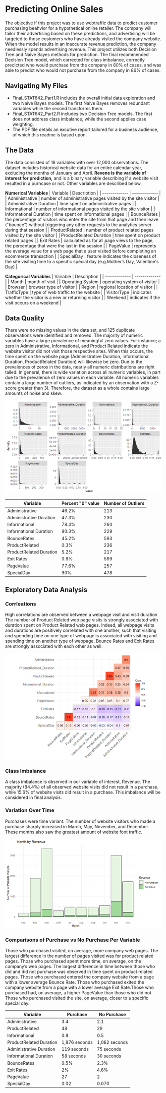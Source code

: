# Predicting Online Sales

The objective if this project was to use webtraffic data to predict customer purchasing beahvior for a hypothetical online retailer. The company will tailor their advertising based on these predictions, and advertising will be targeted to those customers who have already visited the company website. When the model results in an inaccurate revenue prediction, the company needlessly spends advertising revenue. This project utilizes both Decision Tree and Naive Bayes methods for prediction. The final recommended Decision Tree model, which corrected for class imbalance, correctly predicted who would purchase from the company in 80% of cases, and was able to predict who would not purchase from the company in 86% of cases.

## Navigating My Files

* Final_STAT642_Part1.R includes the overall initial data exploration and two Naive Bayes models. The first Naive Bayes removes redundant variables while the second transforms them. 
* Final_STAT642_Part2.R includes two Decision Tree models. The first does not address class imbalance, while the second applies case weighting. 
* The PDF file details an excutive report tailored for a business audience, of which this readme is based upon.

## The Data

The data consisted of 18 variables with over 12,000 observations. The dataset includes historical website data for an entire calendar year, excluding the months of January and April. **Revene is the variable of interest for prediction,** and is a binary variable describing if a website visit resulted in a purhcase or not. Other variables are described below.

**Numerical Variables**
| Variable  | Description |
| ------------- | ------------- |
| Administrative | number of administrative pages visited by the site visitor  |
| Administrative Duration  | time spent on administrative pages  |
| Informational | number of informational pages visited by the site visitor |
| Informational Duration | time spent on informational pages |
| BounceRates | the percentage of visitors who enter the site from that page and then leave ("bounce") without triggering any other requests to the analytics server during that session |
| ProductRelated  | number of product related pages visited by the site visitor |
| ProductRelated Duration | time spent on product related pages |
| Exit Rates | calculated as for all page views to the page, the percentage that were the last in the session |
| PageValue | represents the average value for a web page that a user visited before completing an ecommerce transaction |
| SpecialDay | feature indicates the closeness of the site visiting time to a specific special day (e.g.Mother’s Day, Valentine's Day) |

**Categorical Variables**
| Variable  | Description |
| ------------- | ------------- |
| Month | month of visit  |
| Operating System | operating system of visitor  |
| Browser	 | browser type of visitor  |
| Region | regional location of visitor  |
| TrafficType | type of web traffic to the website  |
| VisitorType | indicates whether the visitor is a new or returning visitor  |
| Weekend	 | indicates if the visit occurs on a weekend   |

## Data Quality

There were no missing values in the data set, and 125 duplicate observations were identified and removed. The majority of numeric variables have a large prevalence of meaningful zero values. For instance; a zero in Administrative, Informational, and Product Related indicate the website visitor did not visit those respective sites. When this occurs, the time spent on the website page (Administrative Duration, Informational Duration, ProductRelated Duration) will likewise be zero. Due to the prevalences of zeros in the data, nearly all numeric distributions are right tailed. In general, there is wide variation across all numeric variables, in part due to the prevalence of zero values in each variable. All numeric variables contain a large number of outliers, as indicated by an observation with a  Z-score greater than 3). Therefore, the dataset as a whole contains large amounts of noise and skew.

![distrubitions](https://github.com/JaclynGlosson/Predicting_Online_Sales/blob/150e7de0120d638488200fcb59eb1c94c9985e86/readme_images/image8.png)

| Variable  | Percent "0" value | Number of Outliers |
| ------------- | ------------- | ------------- |
| Administrative | 46.2%  | 213 |
| Administrative Duration | 47.3% | 230 |
| Informational | 78.4% | 260 |
| Informational Duration | 80.3% | 229 |
| BounceRates | 45.2% | 593 |
| ProductRelated | 0.3% | 236 |
| ProductRelated Duration | 5.2% | 217 |
| Exit Rates | 0.6% | 599 |
| PageValue | 77.6% | 257 |
| SpecialDay | 90% | 478 |


## Exploratory Data Analysis

### Corrleations
High correlations are observed between a webpage visit and visit duration. The number of Product Related web page visits is strongly associated with duration spent on Product Related web pages. Indeed, all webpage visits and durations are positively correlated with one another, such that visiting and spending time on one type of webpage is associated with visiting and spending time on another type of webpage. Bounce Rates and Exit Rates are strongly associated with each other as well.

![correlation plot](https://github.com/JaclynGlosson/Predicting_Online_Sales/blob/8b92e47e75cba94b7a911915f12c3aa740bc61d8/readme_images/image6.png)


### Class Imbalance 
A class imbalance is observed in our variable of interest, Revenue. The majority (84.4%) of all observed website visits did not result in a purchase, while 15.6% of website visits did result in a purchase. This imbalance will be considered in final analysis.

### Variation Over Time
Purchases were time variant. The number of website visitors who made a purchase sharply increased in March, May, November, and December. These months also saw the greatest amount of website foot traffic.

![sales over time](https://github.com/JaclynGlosson/Predicting_Online_Sales/blob/8b92e47e75cba94b7a911915f12c3aa740bc61d8/readme_images/image10.png)

### Comparisons of Purchase vs No Purchase Per Variable
Those who purchased visited, on average, more company web pages. The largest difference in the number of pages visited was for product related pages. Those who purchased spent more time, on average, on the company’s web pages. The largest difference in time between those who did and did not purchase was observed in time spent on product related pages. Those who purchased entered the company website from a page with a lower average Bounce Rate. Those who purchased exited the company website from a page with a lower average Exit Rate.Those who purchased had, on average, a higher PageValue than those who did not. Those who purchased visited the site, on average, closer to a specific special day.

| Variable  | Purchase | No Purchase |
| ------------- | ------------- | ------------- |
| Administrative | 3.4 | 2.1 |
| ProductRelated | 48 | 29 |
| Informational | 0.8 | 0.5 |
| ProductRelated Duration | 1,876 seconds| 1,082 seconds |
| Administrative Duration | 119 seconds | 75 seconds |
| Informational Duration | 58 seconds| 30 seconds |
| BounceRates | 0.5% | 2.3% |
| Exit Rates | 2% | 4.6% |
| PageValue | 27 | 2 |
| SpecialDay | 0.02 | 0.070 |


